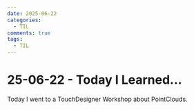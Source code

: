 ```yaml
---
date: 2025-06-22
categories:
  - TIL
comments: true
tags:
  - TIL
---
```


# 25-06-22 - Today I Learned...
Today I went to a TouchDesigner Workshop about PointClouds. 

